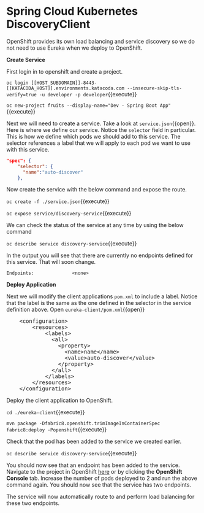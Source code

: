 # Spring Cloud Kubernetes DiscoveryClient

OpenShift provides its own load balancing and service discovery so we do not need to use Eureka when we deploy to OpenShift.  

**Create Service**

First login in to openshift and create a project.

``oc login [[HOST_SUBDOMAIN]]-8443-[[KATACODA_HOST]].environments.katacoda.com --insecure-skip-tls-verify=true -u developer -p developer``{{execute}}

``oc new-project fruits --display-name="Dev - Spring Boot App"``{{execute}}

Next we will need to create a service. Take a look at ``service.json``{{open}}. Here is where we define our service. Notice the `selector` field in particular. This is how we define which pods we should add to this service. The selector references a label that we will apply to each pod we want to use with this service. 

```json
"spec": {
    "selector": {
      "name":"auto-discover"
    },
```

Now create the service with the below command and expose the route. 
    
``oc create -f ./service.json``{{execute}}

``oc expose service/discovery-service``{{execute}}

We can check the status of the service at any time by using the below command

``oc describe service discovery-service``{{execute}}

In the output you will see that there are currently no endpoints defined for this service. That will soon change. 

`Endpoints:              <none>`

**Deploy Application**

Next we will modify the client applications `pom.xml` to include a label. Notice that the label is the same as the one defined in the selector in the service definition above. Open ``eureka-client/pom.xml``{{open}}

<pre class="file" data-filename="eureka-client/pom.xml" data-target="insert" data-marker="<!-- TODO: Add label here-->">
    &lt;configuration&gt;
        &lt;resources&gt;
            &lt;labels&gt; 
              &lt;all&gt; 
                &lt;property&gt; 
                  &lt;name&gt;name&lt;/name&gt;
                  &lt;value&gt;auto-discover&lt;/value&gt;
                &lt;/property&gt;
              &lt;/all&gt;
            &lt;/labels&gt;
        &lt;/resources&gt;
    &lt;/configuration&gt;
</pre>

Deploy the client application to OpenShift.

``cd ./eureka-client``{{execute}}

``mvn package -Dfabric8.openshift.trimImageInContainerSpec fabric8:deploy -Popenshift``{{execute}}

Check that the pod has been added to the service we created earlier. 

``oc describe service discovery-service``{{execute}}

You should now see that an endpoint has been added to the service. Navigate to the project in OpenShift [here](https://[[HOST_SUBDOMAIN]]-8443-[[KATACODA_HOST]].environments.katacoda.com/console/project/fruits/overview) or by clicking the **OpenShift Console** tab. Increase the number of pods deployed to 2 and run the above command again. You should now see that the service has two endpoints. 

The service will now automatically route to and perform load balancing for these two endpoints.


<!-- [here](http://discovery-service-fruits.[[HOST_SUBDOMAIN]]-80-[[KATACODA_HOST]].environments.katacoda.com) -->
